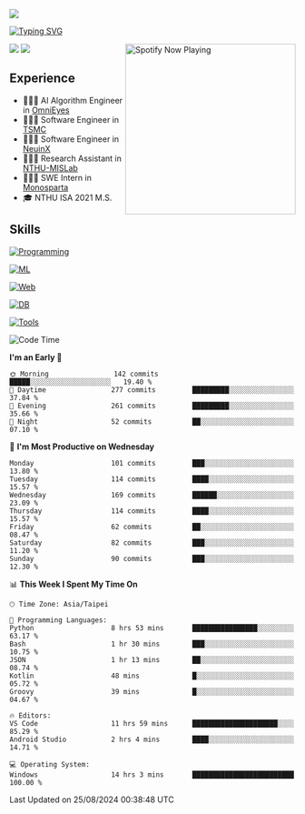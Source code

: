 ![](https://komarev.com/ghpvc/?username=peter0512lee&color=ff69b4)

[![Typing SVG](https://readme-typing-svg.herokuapp.com?color=F742BA&size=20&lines=Hi!+I'm+JYL)](https://git.io/typing-svg)

[<img src="https://spotify-now-playing.peter0512lee.vercel.app/api/spotify-playing" alt="Spotify Now Playing" width="300" align="right" />](https://open.spotify.com/user/21iyoswqgnkoe7peuesmqnhgy)

![](https://leetcard.jacoblin.cool/peter0512lee?theme=dark)
![](https://github-readme-activity-graph.vercel.app/graph?username=peter0512lee&theme=github)

## Experience
- 🧑🏻‍💻 AI Algorithm Engineer in [OmniEyes](https://www.theomnieyes.com/)
- 🧑🏻‍💻 Software Engineer in [TSMC](https://www.tsmc.com/)
- 🧑🏻‍💻 Software Engineer in [NeuinX](https://neuinx.com/)
- 🧑🏻‍💻 Research Assistant in [NTHU-MISLab](https://mislab.cs.nthu.edu.tw/)
- 🧑🏻‍💻 SWE Intern in [Monosparta](https://monosparta.org/)
- 🎓 NTHU ISA 2021 M.S.

## Skills
[![Programming](https://skillicons.dev/icons?i=py,kotlin,js)](https://skillicons.dev)

[![ML](https://skillicons.dev/icons?i=pytorch,opencv,sklearn)](https://skillicons.dev)

[![Web](https://skillicons.dev/icons?i=html,css,react,tailwind,nodejs,vite)](https://skillicons.dev)

[![DB](https://skillicons.dev/icons?i=firebase,sqlite,mysql,mongodb)](https://skillicons.dev)

[![Tools](https://skillicons.dev/icons?i=git,github,githubactions,vercel,docker,kubernetes,vscode,postman,anaconda,androidstudio)](https://skillicons.dev)

<!--
<table><tr><td valign="top" width="50%">

<img src="https://github-readme-stats-sigma-five.vercel.app/api?username=peter0512lee&hide_border=true&show_icons=true&locale=en&layout=compact&theme=dracula" align="left" style="width: 100%" />

</td><td valign="top" width="50%">

<img src="https://github-readme-stats-sigma-five.vercel.app/api/top-langs?username=peter0512lee&hide_border=true&show_icons=true&locale=en&layout=compact&theme=dracula" align="left" style="width: 100%" />

</td></tr></table>  
-->

<!--START_SECTION:waka-->
![Code Time](http://img.shields.io/badge/Code%20Time-1%2C242%20hrs%2054%20mins-blue)

**I'm an Early 🐤** 

```text
🌞 Morning                142 commits         █████░░░░░░░░░░░░░░░░░░░░   19.40 % 
🌆 Daytime                277 commits         █████████░░░░░░░░░░░░░░░░   37.84 % 
🌃 Evening                261 commits         █████████░░░░░░░░░░░░░░░░   35.66 % 
🌙 Night                  52 commits          ██░░░░░░░░░░░░░░░░░░░░░░░   07.10 % 
```
📅 **I'm Most Productive on Wednesday** 

```text
Monday                   101 commits         ███░░░░░░░░░░░░░░░░░░░░░░   13.80 % 
Tuesday                  114 commits         ████░░░░░░░░░░░░░░░░░░░░░   15.57 % 
Wednesday                169 commits         ██████░░░░░░░░░░░░░░░░░░░   23.09 % 
Thursday                 114 commits         ████░░░░░░░░░░░░░░░░░░░░░   15.57 % 
Friday                   62 commits          ██░░░░░░░░░░░░░░░░░░░░░░░   08.47 % 
Saturday                 82 commits          ███░░░░░░░░░░░░░░░░░░░░░░   11.20 % 
Sunday                   90 commits          ███░░░░░░░░░░░░░░░░░░░░░░   12.30 % 
```


📊 **This Week I Spent My Time On** 

```text
🕑︎ Time Zone: Asia/Taipei

💬 Programming Languages: 
Python                   8 hrs 53 mins       ████████████████░░░░░░░░░   63.17 % 
Bash                     1 hr 30 mins        ███░░░░░░░░░░░░░░░░░░░░░░   10.75 % 
JSON                     1 hr 13 mins        ██░░░░░░░░░░░░░░░░░░░░░░░   08.74 % 
Kotlin                   48 mins             █░░░░░░░░░░░░░░░░░░░░░░░░   05.72 % 
Groovy                   39 mins             █░░░░░░░░░░░░░░░░░░░░░░░░   04.67 % 

🔥 Editors: 
VS Code                  11 hrs 59 mins      █████████████████████░░░░   85.29 % 
Android Studio           2 hrs 4 mins        ████░░░░░░░░░░░░░░░░░░░░░   14.71 % 

💻 Operating System: 
Windows                  14 hrs 3 mins       █████████████████████████   100.00 % 
```


 Last Updated on 25/08/2024 00:38:48 UTC
<!--END_SECTION:waka-->


<!--
**peter0512lee/peter0512lee** is a ✨ _special_ ✨ repository because its `README.md` (this file) appears on your GitHub profile.

